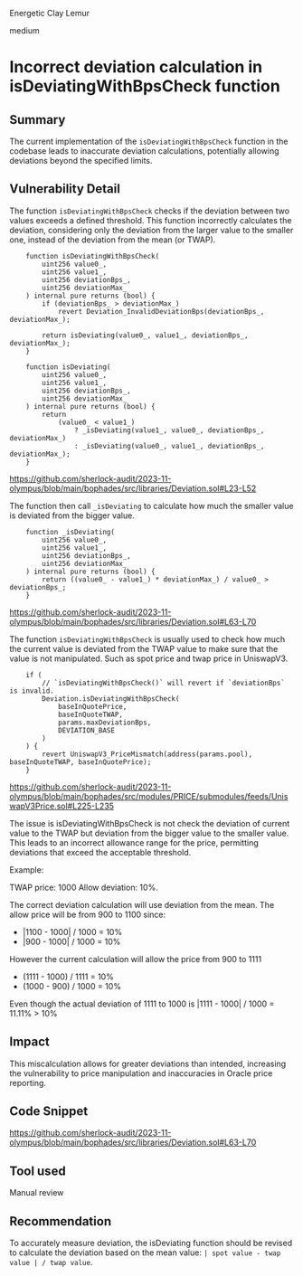 Energetic Clay Lemur

medium

# Incorrect deviation calculation in isDeviatingWithBpsCheck function

## Summary

The current implementation of the `isDeviatingWithBpsCheck` function in the codebase leads to inaccurate deviation calculations, potentially allowing deviations beyond the specified limits.

## Vulnerability Detail

The function `isDeviatingWithBpsCheck` checks if the deviation between two values exceeds a defined threshold. This function incorrectly calculates the deviation, considering only the deviation from the larger value to the smaller one, instead of the deviation from the mean (or TWAP).

        function isDeviatingWithBpsCheck(
            uint256 value0_,
            uint256 value1_,
            uint256 deviationBps_,
            uint256 deviationMax_
        ) internal pure returns (bool) {
            if (deviationBps_ > deviationMax_)
                revert Deviation_InvalidDeviationBps(deviationBps_, deviationMax_);

            return isDeviating(value0_, value1_, deviationBps_, deviationMax_);
        }

        function isDeviating(
            uint256 value0_,
            uint256 value1_,
            uint256 deviationBps_,
            uint256 deviationMax_
        ) internal pure returns (bool) {
            return
                (value0_ < value1_)
                    ? _isDeviating(value1_, value0_, deviationBps_, deviationMax_)
                    : _isDeviating(value0_, value1_, deviationBps_, deviationMax_);
        }

https://github.com/sherlock-audit/2023-11-olympus/blob/main/bophades/src/libraries/Deviation.sol#L23-L52

The function then call `_isDeviating` to calculate how much the smaller value is deviated from the bigger value.

        function _isDeviating(
            uint256 value0_,
            uint256 value1_,
            uint256 deviationBps_,
            uint256 deviationMax_
        ) internal pure returns (bool) {
            return ((value0_ - value1_) * deviationMax_) / value0_ > deviationBps_;
        }

https://github.com/sherlock-audit/2023-11-olympus/blob/main/bophades/src/libraries/Deviation.sol#L63-L70

The function `isDeviatingWithBpsCheck` is usually used to check how much the current value is deviated from the TWAP value to make sure that the value is not manipulated. Such as spot price and twap price in UniswapV3.

        if (
            // `isDeviatingWithBpsCheck()` will revert if `deviationBps` is invalid.
            Deviation.isDeviatingWithBpsCheck(
                baseInQuotePrice,
                baseInQuoteTWAP,
                params.maxDeviationBps,
                DEVIATION_BASE
            )
        ) {
            revert UniswapV3_PriceMismatch(address(params.pool), baseInQuoteTWAP, baseInQuotePrice);
        }

https://github.com/sherlock-audit/2023-11-olympus/blob/main/bophades/src/modules/PRICE/submodules/feeds/UniswapV3Price.sol#L225-L235

The issue is isDeviatingWithBpsCheck is not check the deviation of current value to the TWAP but deviation from the bigger value to the smaller value. This leads to an incorrect allowance range for the price, permitting deviations that exceed the acceptable threshold.

Example:

TWAP price: 1000
Allow deviation: 10%.

The correct deviation calculation will use deviation from the mean. The allow price will be from 900 to 1100 since:

-   |1100 - 1000| / 1000 = 10%
-   |900 - 1000| / 1000 = 10%

However the current calculation will allow the price from 900 to 1111

-   (1111 - 1000) / 1111 = 10%
-   (1000 - 900) / 1000 = 10%

Even though the actual deviation of 1111 to 1000 is |1111 - 1000| / 1000 = 11.11% > 10%

## Impact

This miscalculation allows for greater deviations than intended, increasing the vulnerability to price manipulation and inaccuracies in Oracle price reporting.

## Code Snippet

https://github.com/sherlock-audit/2023-11-olympus/blob/main/bophades/src/libraries/Deviation.sol#L63-L70

## Tool used

Manual review

## Recommendation

To accurately measure deviation, the isDeviating function should be revised to calculate the deviation based on the mean value: `| spot value - twap value | / twap value`.
